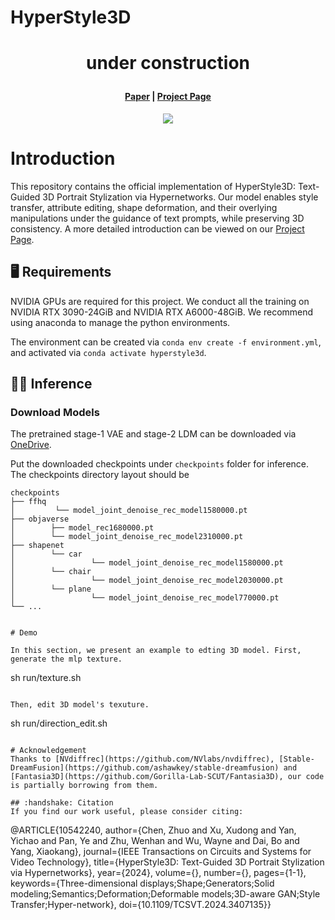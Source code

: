 # HyperStyle3D

 # <p align="center">  under construction </p>

#### <p align="center">[Paper](https://arxiv.org/abs/2304.09463v1) | [Project Page](https://windlikestone.github.io/HyperStyle3D-website/) </p>



<p align="center">
  <img src="./assets/pipeline.png"/>
</p>

# Introduction

This repository contains the official implementation of HyperStyle3D: Text-Guided 3D Portrait Stylization via Hypernetworks.
Our model enables style transfer, attribute editing, shape deformation, and their overlying manipulations under the guidance of text prompts, while preserving 3D consistency. A more detailed introduction can be viewed on our [Project Page](https://windlikestone.github.io/HyperStyle3D-website/).

## :desktop_computer: Requirements

NVIDIA GPUs are required for this project.
We conduct all the training on NVIDIA RTX 3090-24GiB and NVIDIA RTX A6000-48GiB. 
We recommend using anaconda to manage the python environments.

The environment can be created via ```conda env create -f environment.yml```, and activated via ```conda activate hyperstyle3d```.

## :running_woman: Inference

### Download Models

The pretrained stage-1 VAE and stage-2 LDM can be downloaded via [OneDrive](https://entuedu-my.sharepoint.com/:f:/g/personal/yushi001_e_ntu_edu_sg/ErdRV9hCYvlBioObT1v_LZ4Bnwye3sv6p5qiVZPNhI9coQ?e=nJgp8t).

Put the downloaded checkpoints under ```checkpoints``` folder for inference. The checkpoints directory layout should be

    checkpoints
    ├── ffhq
    │         └── model_joint_denoise_rec_model1580000.pt
    ├── objaverse
    │        ├── model_rec1680000.pt
    │        └── model_joint_denoise_rec_model2310000.pt
    ├── shapenet
    │        └── car
    │                 └── model_joint_denoise_rec_model1580000.pt
    │        └── chair
    │                 └── model_joint_denoise_rec_model2030000.pt
    │        └── plane
    │                 └── model_joint_denoise_rec_model770000.pt
    └── ...
```

# Demo

In this section, we present an example to edting 3D model. First, generate the mlp texture.

```
sh run/texture.sh
```

Then, edit 3D model's texuture.

```
sh run/direction_edit.sh
```

# Acknowledgement
Thanks to [NVdiffrec](https://github.com/NVlabs/nvdiffrec), [Stable-DreamFusion](https://github.com/ashawkey/stable-dreamfusion) and [Fantasia3D](https://github.com/Gorilla-Lab-SCUT/Fantasia3D), our code is partially borrowing from them.

## :handshake: Citation
If you find our work useful, please consider citing:
```
@ARTICLE{10542240,
  author={Chen, Zhuo and Xu, Xudong and Yan, Yichao and Pan, Ye and Zhu, Wenhan and Wu, Wayne and Dai, Bo and Yang, Xiaokang},
  journal={IEEE Transactions on Circuits and Systems for Video Technology}, 
  title={HyperStyle3D: Text-Guided 3D Portrait Stylization via Hypernetworks}, 
  year={2024},
  volume={},
  number={},
  pages={1-1},
  keywords={Three-dimensional displays;Shape;Generators;Solid modeling;Semantics;Deformation;Deformable models;3D-aware GAN;Style Transfer;Hyper-network},
  doi={10.1109/TCSVT.2024.3407135}}

```
